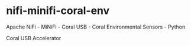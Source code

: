 # nifi-minifi-coral-env
Apache NiFi - MiNiFi - Coral USB - Coral Environmental Sensors - Python


Coral USB Accelerator
